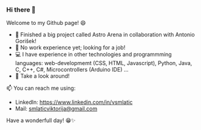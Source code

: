 ### Hi there 👋
Welcome to my Github page! 😄

- 👯 Finished a big project called Astro Arena in collaboration with Antonio Gorišek!
- 🌱 No work experience yet; looking for a job!
- 💻 I have experience in other technologies and programmming languages: web-developmemt (CSS, HTML, Javascript),
 Python, Java, C, C++, C#, Microcontrollers (Arduino IDE) ...
- 🔎 Take a look around!

📫 You can reach me using:
- LinkedIn: https://www.linkedin.com/in/vsmlatic 
- Mail: smlaticviktorija@gmail.com

Have a wonderfull day! 😁✨
<!--
**ViktorijaSml/ViktorijaSml** is a ✨ _special_ ✨ repository because its `README.md` (this file) appears on your GitHub profile.

Here are some ideas to get you started:

- 🔭 I’m currently working on ...
- 🌱 I’m currently learning ...
- 👯 I’m looking to collaborate on ...
- 🤔 I’m looking for help with ...
- 💬 Ask me about ...
- 📫 How to reach me: ...
- 😄 Pronouns: ...
- ⚡ Fun fact: ...
-->
